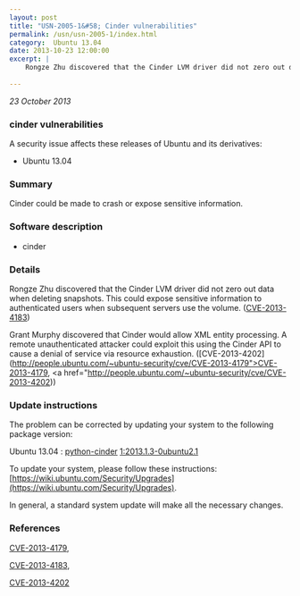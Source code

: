 ```yaml
---
layout: post
title: "USN-2005-1&#58; Cinder vulnerabilities"
permalink: /usn/usn-2005-1/index.html
category:  Ubuntu 13.04
date: 2013-10-23 12:00:00
excerpt: |
    Rongze Zhu discovered that the Cinder LVM driver did not zero out data when deleting snapshots. This could expose sensitive information to authenticated users when subsequent servers use the volume. ([CVE-2013-4183](http://people.ubuntu.com/~ubuntu-security/cve/CVE-2013-4183))
    
--- 
```

 
 

*23 October 2013*

### cinder vulnerabilities

A security issue affects these releases of Ubuntu and its derivatives:

* Ubuntu 13.04

### Summary

Cinder could be made to crash or expose sensitive information. 

### Software description

* cinder 

### Details

Rongze Zhu discovered that the Cinder LVM driver did not zero out data when deleting snapshots. This could expose sensitive information to authenticated users when subsequent servers use the volume. ([CVE-2013-4183](http://people.ubuntu.com/~ubuntu-security/cve/CVE-2013-4183))

Grant Murphy discovered that Cinder would allow XML entity processing. A remote unauthenticated attacker could exploit this using the Cinder API to cause a denial of service via resource exhaustion. ([CVE-2013-4202](http://people.ubuntu.com/~ubuntu-security/cve/CVE-2013-4179">CVE-2013-4179</a>, <a href="http://people.ubuntu.com/~ubuntu-security/cve/CVE-2013-4202)) 

### Update instructions

The problem can be corrected by updating your system to the following package version:

Ubuntu 13.04
 : [python-cinder](https://launchpad.net/ubuntu/+source/cinder) <span> [1:2013.1.3-0ubuntu2.1](https://launchpad.net/ubuntu/+source/cinder/1:2013.1.3-0ubuntu2.1) </span> 

To update your system, please follow these instructions: [https://wiki.ubuntu.com/Security/Upgrades](https://wiki.ubuntu.com/Security/Upgrades).

In general, a standard system update will make all the necessary changes. 

### References

 
 [CVE-2013-4179](http://people.ubuntu.com/~ubuntu-security/cve/CVE-2013-4179), 

 [CVE-2013-4183](http://people.ubuntu.com/~ubuntu-security/cve/CVE-2013-4183), 

 [CVE-2013-4202](http://people.ubuntu.com/~ubuntu-security/cve/CVE-2013-4202)
 

